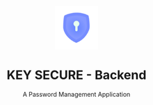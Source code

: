 #
<p align="center">
<img src="https://github.com/alokhegde2/key-secure/raw/main/images/logo.svg" width="20%">
<h1 align="center">
    KEY SECURE - Backend
  </h1>
  
<p align="center">A Password Management Application</p>
</p>
